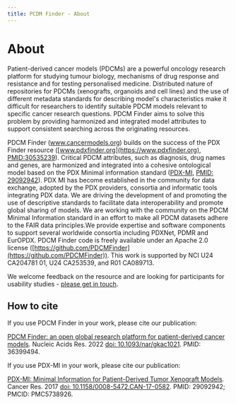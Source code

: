 ```yaml
---
title: PCDM Finder - About
---
```


# About

Patient-derived cancer models (PDCMs) are a powerful oncology research platform for studying tumour biology, mechanisms of drug response and resistance and for testing personalised medicine. Distributed nature of repositories for PDCMs (xenografts, organoids and cell lines) and the use of different metadata standards for describing model's characteristics make it difficult for researchers to identify suitable PDCM models relevant to specific cancer research questions. PDCM Finder aims to solve this problem by providing harmonized and integrated model attributes to support consistent searching across the originating resources.

PDCM Finder (www.cancermodels.org) builds on the success of the PDX Finder resource ([www.pdxfinder.org](https://www.pdxfinder.org), [PMID:30535239](https://pubmed.ncbi.nlm.nih.gov/30535239/)). Critical PDCM attributes, such as diagnosis, drug names and genes, are harmonized and integrated into a cohesive ontological model based on the PDX Minimal information standard ([PDX-MI](https://www.pdxfinder.org/pdx-standard/), [PMID: 29092942](https://pubmed.ncbi.nlm.nih.gov/29092942/)). PDX MI has become established in the community for data exchange, adopted by the PDX providers, consortia and informatic tools integrating PDX data. We are driving the development of and promoting the use of descriptive standards to facilitate data interoperability and promote global sharing of models. We are working with the community on the PDCM Minimal Information standard in an effort to make all PDCM datasets adhere to the FAIR data principles.We provide expertise and software components to support several worldwide consortia including PDXNet, PDMR and EurOPDX. PDCM Finder code is freely available under an Apache 2.0 license ([https://github.com/PDCMFinder](https://github.com/PDCMFinder)). This work is supported by NCI U24 CA204781 01, U24 CA253539, and R01 CA089713.

We welcome feedback on the resource and are looking for participants for usability studies - [please get in touch](mailto:helpdesk@cancermodels.org).

## How to cite

If you use PDCM Finder in your work, please cite our publication: 

[PDCM Finder: an open global research platform for patient-derived cancer models](https://academic.oup.com/nar/article/51/D1/D1360/6833240?login=true). Nucleic Acids Res. 2022 [doi: 10.1093/nar/gkac1021](https://doi.org/10.1093/nar/gkac1021). PMID: 36399494.

If you use PDX-MI in your work, please cite our publication:

[PDX-MI: Minimal Information for Patient-Derived Tumor Xenograft Models](https://aacrjournals.org/cancerres/article/77/21/e62/662594/PDX-MI-Minimal-Information-for-Patient-Derived). Cancer Res. 2017 [doi: 10.1158/0008-5472.CAN-17-0582](https://doi.org/10.1158/0008-5472.CAN-17-0582). PMID: 29092942; PMCID: PMC5738926.
